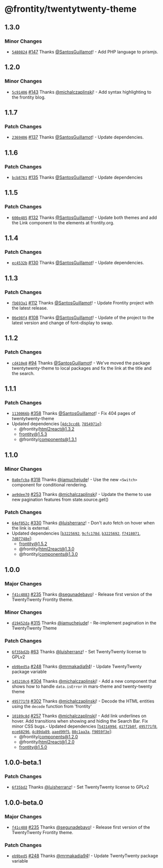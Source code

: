 # @frontity/twentytwenty-theme

## 1.3.0

### Minor Changes

- [`5480824`](https://github.com/frontity/frontity.org/commit/5480824d2705ed5ee2ac5525860dd5e3217bb3c5) [#147](https://github.com/frontity/frontity.org/pull/147) Thanks [@SantosGuillamot](https://github.com/SantosGuillamot)! - Add PHP language to prismjs.

## 1.2.0

### Minor Changes

- [`5c91406`](https://github.com/frontity/frontity.org/commit/5c9140628d7b74b9cfa8edfff5b9e47692251c63) [#143](https://github.com/frontity/frontity.org/pull/143) Thanks [@michalczaplinski](https://github.com/michalczaplinski)! - Add syntax highlighting to the frontity blog.

## 1.1.7

### Patch Changes

- [`2369406`](https://github.com/frontity/frontity.org/commit/2369406b5ce2a9667b04d913a7bc270493d13566) [#137](https://github.com/frontity/frontity.org/pull/137) Thanks [@SantosGuillamot](https://github.com/SantosGuillamot)! - Update dependencies.

## 1.1.6

### Patch Changes

- [`bcb8761`](https://github.com/frontity/frontity.org/commit/bcb87619c47538236de7ccd0329c350651ac6ab5) [#135](https://github.com/frontity/frontity.org/pull/135) Thanks [@SantosGuillamot](https://github.com/SantosGuillamot)! - Update dependencies

## 1.1.5

### Patch Changes

- [`600e485`](https://github.com/frontity/frontity.org/commit/600e48564ede9a04901e48e3d993bbe5ce210bf2) [#132](https://github.com/frontity/frontity.org/pull/132) Thanks [@SantosGuillamot](https://github.com/SantosGuillamot)! - Update both themes and add the Link component to the <a> elements at frontity.org.

## 1.1.4

### Patch Changes

- [`ec4532b`](https://github.com/frontity/frontity.org/commit/ec4532b676a0dc75bc3e7379ef30ce9748cdedb7) [#130](https://github.com/frontity/frontity.org/pull/130) Thanks [@SantosGuillamot](https://github.com/SantosGuillamot)! - Update dependencies.

## 1.1.3

### Patch Changes

- [`fb693a1`](https://github.com/frontity/frontity.org/commit/fb693a11962d820718bb65bdf9bba01ed40b31a3) [#112](https://github.com/frontity/frontity.org/pull/112) Thanks [@SantosGuillamot](https://github.com/SantosGuillamot)! - Update Frontity project with the latest release.

* [`06e98f4`](https://github.com/frontity/frontity.org/commit/06e98f4930715698a84e51dfc5eef2ee3ea9659c) [#108](https://github.com/frontity/frontity.org/pull/108) Thanks [@SantosGuillamot](https://github.com/SantosGuillamot)! - Update of the project to the latest version and change of font-display to swap.

## 1.1.2

### Patch Changes

- [`cd410e8`](https://github.com/frontity/frontity.org/commit/cd410e8b041b405a4c6470a1891abeac8d7d1a64) [#94](https://github.com/frontity/frontity.org/pull/94) Thanks [@SantosGuillamot](https://github.com/SantosGuillamot)! - We've moved the package twentytwenty-theme to local packages and fix the link at the title and the search.

## 1.1.1

### Patch Changes

- [`1130066b`](https://github.com/frontity/frontity/commit/1130066b11cf6fb7f76e7f31b40bb58059d0ba3e) [#358](https://github.com/frontity/frontity/pull/358) Thanks [@SantosGuillamot](https://github.com/SantosGuillamot)! - Fix 404 pages of twentytwenty-theme
- Updated dependencies [[`4dc3ccd8`](https://github.com/frontity/frontity/commit/4dc3ccd8b27a70632bc79ab593fdd8a2768ae316), [`7854971e`](https://github.com/frontity/frontity/commit/7854971eaefa665dc5d77b0b91129c1495b0dab4)]:
  - @frontity/html2react@1.3.2
  - frontity@1.5.3
  - @frontity/components@1.3.1

## 1.1.0

### Minor Changes

- [`0a0efcba`](https://github.com/frontity/frontity/commit/0a0efcba58a76ef878f03261fc5775d94b21313c) [#318](https://github.com/frontity/frontity/pull/318) Thanks [@iamuchejude](https://github.com/iamuchejude)! - Use the new `<Switch>` component for conditional rendering.

* [`ae9dee70`](https://github.com/frontity/frontity/commit/ae9dee7072d8918f948568ad7e7f0264c9863ad2) [#253](https://github.com/frontity/frontity/pull/253) Thanks [@michalczaplinski](https://github.com/michalczaplinski)! - Update the theme to use new pagination features from state.source.get()

### Patch Changes

- [`64ef052c`](https://github.com/frontity/frontity/commit/64ef052c7286bc68b7fb27ccb7b9192973b7af53) [#330](https://github.com/frontity/frontity/pull/330) Thanks [@luisherranz](https://github.com/luisherranz)! - Don't auto fetch on hover when the link is external.
- Updated dependencies [[`b3225692`](https://github.com/frontity/frontity/commit/b32256929351b66647f64900cc59862ee7c702a7), [`9cfc178d`](https://github.com/frontity/frontity/commit/9cfc178dc1fb67381607ca67756d629f311bb9f9), [`b3225692`](https://github.com/frontity/frontity/commit/b32256929351b66647f64900cc59862ee7c702a7), [`f7418071`](https://github.com/frontity/frontity/commit/f741807197c4cda5df2e43f5496a121428d309bf), [`7d07748e`](https://github.com/frontity/frontity/commit/7d07748e3b19c6c4599116e95fa91a472f9e3aa3)]:
  - frontity@1.5.2
  - @frontity/html2react@1.3.0
  - @frontity/components@1.3.0

## 1.0.0

### Major Changes

- [`f41c4883`](https://github.com/frontity/frontity/commit/f41c48836145bc6ac4177adcbcf1ca901f505f35) [#235](https://github.com/frontity/frontity/pull/235) Thanks [@segunadebayo](https://github.com/segunadebayo)! - Release first version of the TwentyTwenty Frontity theme.

### Minor Changes

- [`d19452da`](https://github.com/frontity/frontity/commit/d19452da5eb8a390ca5c65ba47f95b2675507849) [#315](https://github.com/frontity/frontity/pull/315) Thanks [@iamuchejude](https://github.com/iamuchejude)! - Re-implement pagination in the TwentyTwenty Theme

### Patch Changes

- [`6f35bd2b`](https://github.com/frontity/frontity/commit/6f35bd2bc041827bc8b09b664cf33e74b4908d5d) [#63](https://github.com/patilswapnilv/frontity/pull/63) Thanks [@luisherranz](https://github.com/luisherranz)! - Set TwentyTwenty license to GPLv2

* [`eb9bed5a`](https://github.com/frontity/frontity/commit/eb9bed5af7f22769fb7d389b134af9add5e396cc) [#248](https://github.com/frontity/frontity/pull/248) Thanks [@mrmakadia94](https://github.com/mrmakadia94)! - Update TwentyTwenty package variable

- [`145210c6`](https://github.com/frontity/frontity/commit/145210c63d5a4a607bd06c01297949214c0a9d40) [#304](https://github.com/frontity/frontity/pull/304) Thanks [@michalczaplinski](https://github.com/michalczaplinski)! - Add a new component that shows how to handle `data.isError` in mars-theme and twenty-twenty theme

* [`495771f8`](https://github.com/frontity/frontity/commit/495771f83951f192f92d3162221cedc9b791e399) [#302](https://github.com/frontity/frontity/pull/302) Thanks [@michalczaplinski](https://github.com/michalczaplinski)! - Decode the HTML entities using the `decode` function from 'frontity'

- [`10189c8d`](https://github.com/frontity/frontity/commit/10189c8d5067dd375dfc8bf39d1714907f10e233) [#257](https://github.com/frontity/frontity/pull/257) Thanks [@michalczaplinski](https://github.com/michalczaplinski)! - Add link underlines on hover.
  Add transitions when showing and hiding the Search Bar.
  Fix minor CSS bugs.- Updated dependencies [[`5431499d`](https://github.com/frontity/frontity/commit/5431499db510997374d4459ae5675c845fa90f0c), [`417f2b0f`](https://github.com/frontity/frontity/commit/417f2b0f0b6f5626be253eb3f1be2daf257b71ef), [`495771f8`](https://github.com/frontity/frontity/commit/495771f83951f192f92d3162221cedc9b791e399), [`ece68296`](https://github.com/frontity/frontity/commit/ece68296d4fa68d63d10bdfa528da83f826e7f18), [`4c89da89`](https://github.com/frontity/frontity/commit/4c89da8968533a3a340b5b5981108c092a743fb2), [`aaed99f5`](https://github.com/frontity/frontity/commit/aaed99f56d02e96b6713d901e06bcfd631b6c92c), [`80c1aa3a`](https://github.com/frontity/frontity/commit/80c1aa3aee6cf04f46d6fa1a409abfcae2c511cc), [`f9059f3e`](https://github.com/frontity/frontity/commit/f9059f3e41e6d600b6bfee1e0220b25f5efda039)]:
  - @frontity/components@1.2.0
  - @frontity/html2react@1.2.0
  - frontity@1.5.0

## 1.0.0-beta.1

### Patch Changes

- [`6f35bd2`](https://github.com/frontity/frontity/commit/6f35bd2bc041827bc8b09b664cf33e74b4908d5d) Thanks [@luisherranz](https://github.com/luisherranz)! - Set TwentyTwenty license to GPLv2

## 1.0.0-beta.0

### Major Changes

- [`f41c488`](https://github.com/frontity/frontity/commit/f41c48836145bc6ac4177adcbcf1ca901f505f35) [#235](https://github.com/frontity/frontity/pull/235) Thanks [@segunadebayo](https://github.com/segunadebayo)! - Release first version of the TwentyTwenty Frontity theme.

### Patch Changes

- [`eb9bed5`](https://github.com/frontity/frontity/commit/eb9bed5af7f22769fb7d389b134af9add5e396cc) [#248](https://github.com/frontity/frontity/pull/248) Thanks [@mrmakadia94](https://github.com/mrmakadia94)! - Update TwentyTwenty package variable
